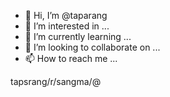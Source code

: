 - 👋 Hi, I’m @taparang
- 👀 I’m interested in ...
- 🌱 I’m currently learning ...
- 💞️ I’m looking to collaborate on ...
- 📫 How to reach me ...

<!---meghalaya.@
taparang/taparang is a ✨ special ✨ repository because its `README.md` (this file) appears on your GitHub profile.
You can click the Preview link to take a look at your changes.
--->tapsrang/r/sangma/@
